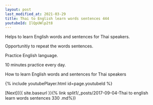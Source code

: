 ```yaml
---
layout: post
last_modified_at: 2021-03-29
title: Thai to English learn words sentences 444 
youtubeId: IlQpUWlp2t8
---
```

 
 
Helps to learn English words and sentences for Thai speakers.

Opportunitiy to repeat the words sentences. 

Practice English language. 
 
10 minutes practice every day. 
 
How to learn English words and sentences for Thai speakers 
 
{% include youtubePlayer.html id=page.youtubeId %}
 
 
[Next]({{ site.baseurl }}{% link  split1/_posts/2017-09-04-Thai to english learn words sentences 330 .md%})
 
